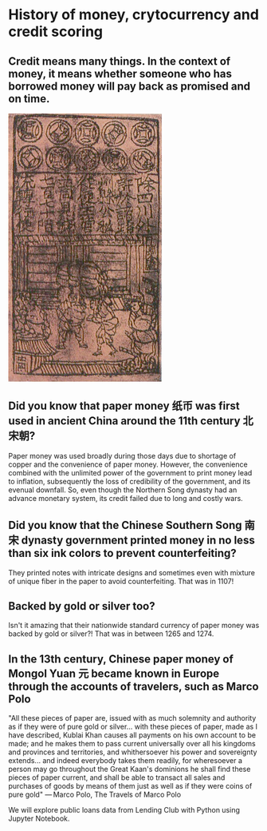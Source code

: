 # History of money, crytocurrency and credit scoring
## Credit means many things.  In the context of money, it means whether someone who has borrowed money will pay back as promised and on time.
![title](images/Jiao_zi.jpg)

## Did you know that paper money 纸币 was first used in ancient China around the 11th century 北宋朝?  
Paper money was used broadly during those days due to shortage of copper and the convenience of paper money.   However, the convenience combined with the unlimited power of the government to print money lead to inflation, subsequently the loss of credibility of the government, and its evenual downfall. So, even though the Northern Song dynasty had an advance monetary system, its credit failed due to long and costly wars. 

## Did you know that the Chinese Southern Song 南宋 dynasty government printed money in no less than six ink colors to prevent counterfeiting?
They printed notes with intricate designs and sometimes even with mixture of unique fiber in the paper to avoid counterfeiting.   That was in 1107!

## Backed by gold or silver too? 
Isn't it amazing that their nationwide standard currency of paper money was backed by gold or silver?!  That was in between 1265 and 1274.  

## In the 13th century, Chinese paper money of Mongol Yuan 元 became known in Europe through the accounts of travelers, such as Marco Polo

"All these pieces of paper are, issued with as much solemnity and authority as if they were of pure gold or silver... with these pieces of paper, made as I have described, Kublai Khan causes all payments on his own account to be made; and he makes them to pass current universally over all his kingdoms and provinces and territories, and whithersoever his power and sovereignty extends... and indeed everybody takes them readily, for wheresoever a person may go throughout the Great Kaan's dominions he shall find these pieces of paper current, and shall be able to transact all sales and purchases of goods by means of them just as well as if they were coins of pure gold"
— Marco Polo, The Travels of Marco Polo


We will explore public loans data from Lending Club with Python using Jupyter Notebook. 
